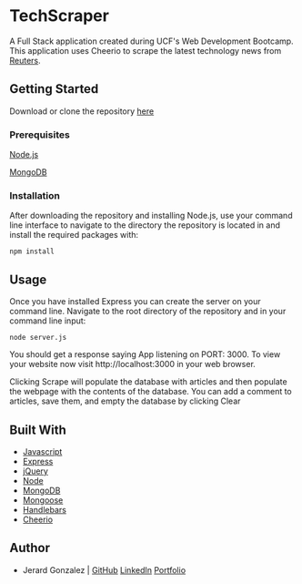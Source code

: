 # TechScraper

A Full Stack application created during UCF's Web Development Bootcamp. This application uses Cheerio to scrape the latest technology news from [Reuters](https://reuters.com).

## Getting Started

Download or clone the repository [here](https://github.com/onieronaut/NewsScraper)

### Prerequisites

[Node.js](https://nodejs.org/en/)

[MongoDB](https://mongodb.com)

### Installation

After downloading the repository and installing Node.js, use your command line interface to navigate to the directory the repository is located in and install the required packages with:

    npm install

## Usage

Once you have installed Express you can create the server on your command line. Navigate to the root directory of the repository and in your command line input:

    node server.js

You should get a response saying App listening on PORT: 3000. To view your website now visit http://localhost:3000 in your web browser.

Clicking Scrape will populate the database with articles and then populate the webpage with the contents of the database. You can add a comment to articles, save them, and empty the database by clicking Clear

## Built With

* [Javascript](https://www.javascript.com/)
* [Express](https://expressjs.com/)
* [jQuery](https://jquery.com/)
* [Node](https://nodejs.org/en/)
* [MongoDB](https://mongodb.com)
* [Mongoose](https://mongoosejs.com/)
* [Handlebars](https://handlebarsjs.com/)
* [Cheerio](https://cheerio.js.org/)

## Author

* Jerard Gonzalez | [GitHub](https://github.com/onieronaut) [LinkedIn](https://www.linkedin.com/in/jerardgonzalez) [Portfolio](https://onieronaut.github.io/portfolio3/)
